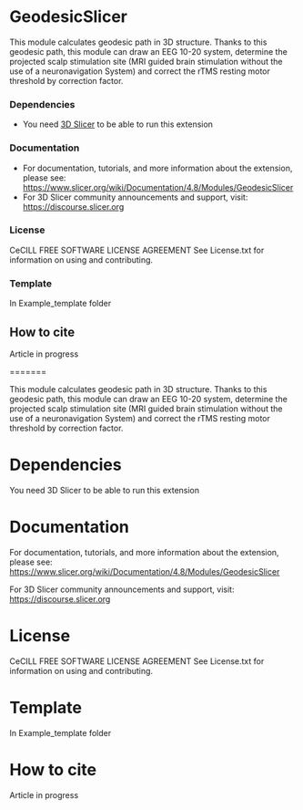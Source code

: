 # GeodesicSlicer
This module calculates geodesic path in 3D structure. Thanks to this geodesic path, this module can draw an EEG 10-20 system, determine the projected scalp stimulation site (MRI guided brain stimulation without the use of a neuronavigation System) and correct the rTMS resting motor threshold by correction factor. 

### Dependencies 
- You need [3D Slicer](https://download.slicer.org/) to be able to run this extension

### Documentation
- For documentation, tutorials, and more information about the extension, please see: https://www.slicer.org/wiki/Documentation/4.8/Modules/GeodesicSlicer
- For 3D Slicer community announcements and support, visit: https://discourse.slicer.org

### License
CeCILL FREE SOFTWARE LICENSE AGREEMENT
See License.txt for information on using and contributing.

### Template
In Example_template folder

## How to cite
Article in progress

=======

This module calculates geodesic path in 3D structure. Thanks to this geodesic path, this module can draw an EEG 10-20 system, determine the projected scalp stimulation site (MRI guided brain stimulation without the use of a neuronavigation System) and correct the rTMS resting motor threshold by correction factor.

# Dependencies
You need 3D Slicer to be able to run this extension

# Documentation
For documentation, tutorials, and more information about the extension, please see: https://www.slicer.org/wiki/Documentation/4.8/Modules/GeodesicSlicer

For 3D Slicer community announcements and support, visit: https://discourse.slicer.org

# License
CeCILL FREE SOFTWARE LICENSE AGREEMENT
See License.txt for information on using and contributing.

# Template
In Example_template folder

# How to cite
Article in progress
